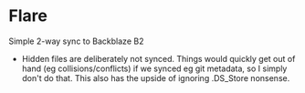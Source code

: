 # Flare
Simple 2-way sync to Backblaze B2

* Hidden files are deliberately not synced. Things would quickly get out of hand (eg collisions/conflicts) if we synced eg git metadata, so I simply don't do that. This also has the upside of ignoring .DS_Store nonsense.

